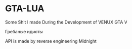 # GTA-LUA
Some Shit I made During the Development of VENUX GTA V

Гребаные идиоты

API is made by reverse engineering Midnight
